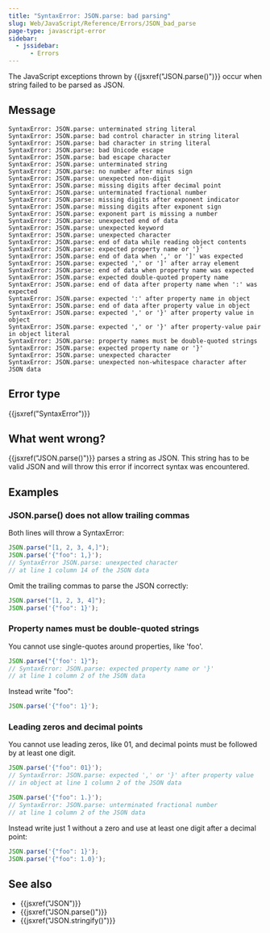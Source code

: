 ```yaml
---
title: "SyntaxError: JSON.parse: bad parsing"
slug: Web/JavaScript/Reference/Errors/JSON_bad_parse
page-type: javascript-error
sidebar:
  - jssidebar:
      - Errors
---
```


The JavaScript exceptions thrown by {{jsxref("JSON.parse()")}} occur when string failed
to be parsed as JSON.

## Message

```plain
SyntaxError: JSON.parse: unterminated string literal
SyntaxError: JSON.parse: bad control character in string literal
SyntaxError: JSON.parse: bad character in string literal
SyntaxError: JSON.parse: bad Unicode escape
SyntaxError: JSON.parse: bad escape character
SyntaxError: JSON.parse: unterminated string
SyntaxError: JSON.parse: no number after minus sign
SyntaxError: JSON.parse: unexpected non-digit
SyntaxError: JSON.parse: missing digits after decimal point
SyntaxError: JSON.parse: unterminated fractional number
SyntaxError: JSON.parse: missing digits after exponent indicator
SyntaxError: JSON.parse: missing digits after exponent sign
SyntaxError: JSON.parse: exponent part is missing a number
SyntaxError: JSON.parse: unexpected end of data
SyntaxError: JSON.parse: unexpected keyword
SyntaxError: JSON.parse: unexpected character
SyntaxError: JSON.parse: end of data while reading object contents
SyntaxError: JSON.parse: expected property name or '}'
SyntaxError: JSON.parse: end of data when ',' or ']' was expected
SyntaxError: JSON.parse: expected ',' or ']' after array element
SyntaxError: JSON.parse: end of data when property name was expected
SyntaxError: JSON.parse: expected double-quoted property name
SyntaxError: JSON.parse: end of data after property name when ':' was expected
SyntaxError: JSON.parse: expected ':' after property name in object
SyntaxError: JSON.parse: end of data after property value in object
SyntaxError: JSON.parse: expected ',' or '}' after property value in object
SyntaxError: JSON.parse: expected ',' or '}' after property-value pair in object literal
SyntaxError: JSON.parse: property names must be double-quoted strings
SyntaxError: JSON.parse: expected property name or '}'
SyntaxError: JSON.parse: unexpected character
SyntaxError: JSON.parse: unexpected non-whitespace character after JSON data
```

## Error type

{{jsxref("SyntaxError")}}

## What went wrong?

{{jsxref("JSON.parse()")}} parses a string as JSON. This string has to be valid JSON
and will throw this error if incorrect syntax was encountered.

## Examples

### JSON.parse() does not allow trailing commas

Both lines will throw a SyntaxError:

```js example-bad
JSON.parse("[1, 2, 3, 4,]");
JSON.parse('{"foo": 1,}');
// SyntaxError JSON.parse: unexpected character
// at line 1 column 14 of the JSON data
```

Omit the trailing commas to parse the JSON correctly:

```js example-good
JSON.parse("[1, 2, 3, 4]");
JSON.parse('{"foo": 1}');
```

### Property names must be double-quoted strings

You cannot use single-quotes around properties, like 'foo'.

```js example-bad
JSON.parse("{'foo': 1}");
// SyntaxError: JSON.parse: expected property name or '}'
// at line 1 column 2 of the JSON data
```

Instead write "foo":

```js example-good
JSON.parse('{"foo": 1}');
```

### Leading zeros and decimal points

You cannot use leading zeros, like 01, and decimal points must be followed by at least
one digit.

```js example-bad
JSON.parse('{"foo": 01}');
// SyntaxError: JSON.parse: expected ',' or '}' after property value
// in object at line 1 column 2 of the JSON data

JSON.parse('{"foo": 1.}');
// SyntaxError: JSON.parse: unterminated fractional number
// at line 1 column 2 of the JSON data
```

Instead write just 1 without a zero and use at least one digit after a decimal point:

```js example-good
JSON.parse('{"foo": 1}');
JSON.parse('{"foo": 1.0}');
```

## See also

- {{jsxref("JSON")}}
- {{jsxref("JSON.parse()")}}
- {{jsxref("JSON.stringify()")}}
